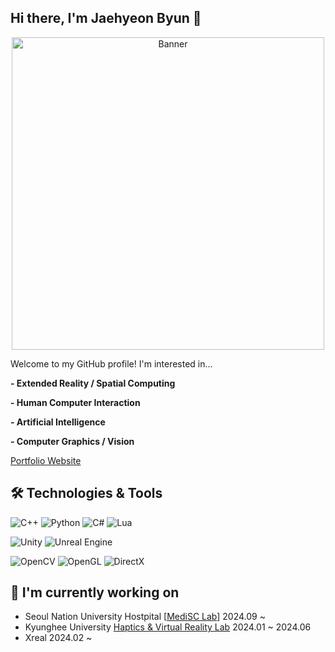 ## Hi there, I'm Jaehyeon Byun 👋

<p align="center">
  <img src="https://www.wpunj.edu/irt/ctt/images/xr.jpg" alt="Banner" width="500" />
</p>

Welcome to my GitHub profile! I'm interested in...

**- Extended Reality / Spatial Computing**

**- Human Computer Interaction**

**- Artificial Intelligence**

**- Computer Graphics / Vision**

[Portfolio Website](https://ballistic-group-796.notion.site/7d0c9b7599564d978035c0bb77073dad?v=6f93571b83e14cf685761756ea176149&pvs=74)

## 🛠️ Technologies & Tools

![C++](https://img.shields.io/badge/C++-00599C?style=for-the-badge&logo=c%2B%2B&logoColor=white)
![Python](https://img.shields.io/badge/Python-3776AB?style=for-the-badge&logo=python&logoColor=white)
![C#](https://img.shields.io/badge/C%23-239120?style=for-the-badge&logo=c-sharp&logoColor=white)
![Lua](https://img.shields.io/badge/Lua-2C2D72?style=for-the-badge&logo=lua&logoColor=white)

![Unity](https://img.shields.io/badge/Unity-100000?style=for-the-badge&logo=unity&logoColor=white)
![Unreal Engine](https://img.shields.io/badge/Unreal-100000?style=for-the-badge&logo=unreal-engine&logoColor=white)

![OpenCV](https://img.shields.io/badge/OpenCV-27338e?style=for-the-badge&logo=OpenCV&logoColor=white)
![OpenGL](https://img.shields.io/badge/OpenGL-5586A4?style=for-the-badge&logo=opengl&logoColor=white)
![DirectX](https://img.shields.io/badge/DirectX-0078D6?style=for-the-badge&logo=directx&logoColor=white)

## 🔭 I'm currently working on
- Seoul Nation University Hostpital [[MediSC Lab](https://snuh.medisc.org/)] 2024.09 ~
- Kyunghee University [Haptics & Virtual Reality Lab](http://haptics.khu.ac.kr/) 2024.01 ~ 2024.06
- Xreal 2024.02 ~
